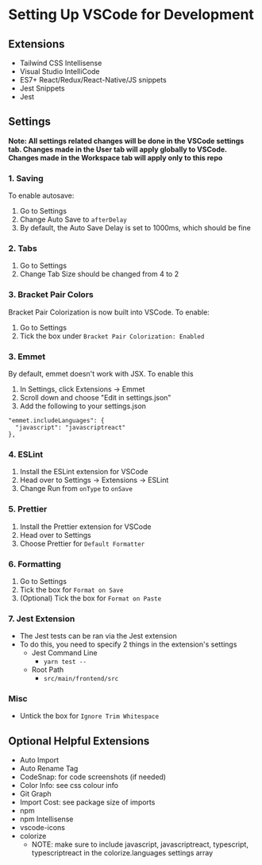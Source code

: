 # Setting Up VSCode for Development

## Extensions

- Tailwind CSS Intellisense
- Visual Studio IntelliCode
- ES7+ React/Redux/React-Native/JS snippets
- Jest Snippets
- Jest

## Settings

**Note: All settings related changes will be done in the VSCode settings tab. Changes made in the User tab will apply globally to VSCode. Changes made in the Workspace tab will apply only to this repo**

### 1. Saving

To enable autosave:

1. Go to Settings
2. Change Auto Save to `afterDelay`
3. By default, the Auto Save Delay is set to 1000ms, which should be fine

### 2. Tabs

1. Go to Settings
2. Change Tab Size should be changed from 4 to 2

### 3. Bracket Pair Colors

Bracket Pair Colorization is now built into VSCode. To enable:

1. Go to Settings
2. Tick the box under `Bracket Pair Colorization: Enabled`

### 3. Emmet

By default, emmet doesn't work with JSX. To enable this

1. In Settings, click Extensions -> Emmet
2. Scroll down and choose "Edit in settings.json"
3. Add the following to your settings.json

```
"emmet.includeLanguages": {
  "javascript": "javascriptreact"
},
```

### 4. ESLint

1. Install the ESLint extension for VSCode
2. Head over to Settings -> Extensions -> ESLint
3. Change Run from `onType` to `onSave`

### 5. Prettier

1. Install the Prettier extension for VSCode
2. Head over to Settings
3. Choose Prettier for `Default Formatter`

### 6. Formatting

1. Go to Settings
2. Tick the box for `Format on Save`
3. (Optional) Tick the box for `Format on Paste`

### 7. Jest Extension

- The Jest tests can be ran via the Jest extension
- To do this, you need to specify 2 things in the extension's settings
  - Jest Command Line
    -  `yarn test --`
  - Root Path
    - `src/main/frontend/src`

### Misc

- Untick the box for `Ignore Trim Whitespace`

## Optional Helpful Extensions

- Auto Import
- Auto Rename Tag
- CodeSnap: for code screenshots (if needed)
- Color Info: see css colour info
- Git Graph
- Import Cost: see package size of imports
- npm
- npm Intellisense
- vscode-icons
- colorize
  - NOTE: make sure to include javascript, javascriptreact, typescript, typescriptreact in the colorize.languages settings array 